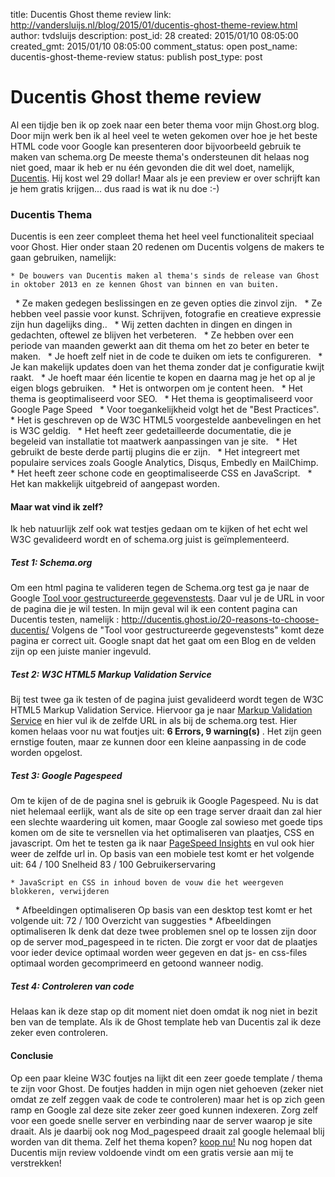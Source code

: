 title: Ducentis Ghost theme review
link: http://vandersluijs.nl/blog/2015/01/ducentis-ghost-theme-review.html
author: tvdsluijs
description: 
post_id: 28
created: 2015/01/10 08:05:00
created_gmt: 2015/01/10 08:05:00
comment_status: open
post_name: ducentis-ghost-theme-review
status: publish
post_type: post

# Ducentis Ghost theme review

Al een tijdje ben ik op zoek naar een beter thema voor mijn Ghost.org blog. Door mijn werk ben ik al heel veel te weten gekomen over hoe je het beste HTML code voor Google kan presenteren door bijvoorbeeld gebruik te maken van schema.org De meeste thema's ondersteunen dit helaas nog niet goed, maar ik heb er nu één gevonden die dit wel doet, namelijk, [Ducentis](http://ducentis.ghost.io/). Hij kost wel 29 dollar! Maar als je een preview er over schrijft kan je hem gratis krijgen... dus raad is wat ik nu doe :-)

### Ducentis Thema

Ducentis is een zeer compleet thema het heel veel functionaliteit speciaal voor Ghost. Hier onder staan 20 redenen om Ducentis volgens de makers te gaan gebruiken, namelijk: 

    * De bouwers van Ducentis maken al thema's sinds de release van Ghost in oktober 2013 en ze kennen Ghost van binnen en van buiten.
 
    * Ze maken gedegen beslissingen en ze geven opties die zinvol zijn.
 
    * Ze hebben veel passie voor kunst. Schrijven, fotografie en creatieve expressie zijn hun dagelijks ding..
 
    * Wij zetten dachten in dingen en dingen in gedachten, oftewel ze blijven het verbeteren.
 
    * Ze hebben over een periode van maanden gewerkt aan dit thema om het zo beter en beter te maken.
 
    * Je hoeft zelf niet in de code te duiken om iets te configureren.
 
    * Je kan makelijk updates doen van het thema zonder dat je configuratie kwijt raakt.
 
    * Je hoeft maar één licentie te kopen en daarna mag je het op al je eigen blogs gebruiken.
 
    * Het is ontworpen om je content heen.
 
    * Het thema is geoptimaliseerd voor SEO.
 
    * Het thema is geoptimaliseerd voor Google Page Speed
 
    * Voor toegankelijkheid volgt het de "Best Practices".
 
    * Het is geschreven op de W3C HTML5 voorgestelde aanbevelingen en het is W3C geldig.
 
    * Het heeft zeer gedetailleerde documentatie, die je begeleid van installatie tot maatwerk aanpassingen van je site.
 
    * Het gebruikt de beste derde partij plugins die er zijn.
 
    * Het integreert met populaire services zoals Google Analytics, Disqus, Embedly en MailChimp.
 
    * Het heeft zeer schone code en geoptimaliseerde CSS en JavaScript.
 
    * Het kan makkelijk uitgebreid of aangepast worden.
 

#### Maar wat vind ik zelf?

Ik heb natuurlijk zelf ook wat testjes gedaan om te kijken of het echt wel W3C gevalideerd wordt en of schema.org juist is geïmplementeerd. 

##### Test 1: Schema.org

Om een html pagina te valideren tegen de Schema.org test ga je naar de Google [Tool voor gestructureerde gegevenstests](http://www.google.nl/webmasters/tools/richsnippets). Daar vul je de URL in voor de pagina die je wil testen. In mijn geval wil ik een content pagina can Ducentis testen, namelijk : <http://ducentis.ghost.io/20-reasons-to-choose-ducentis/> Volgens de "Tool voor gestructureerde gegevenstests" komt deze pagina er correct uit. Google snapt dat het gaat om een Blog en de velden zijn op een juiste manier ingevuld. 

##### Test 2: W3C HTML5 Markup Validation Service

Bij test twee ga ik testen of de pagina juist gevalideerd wordt tegen de W3C HTML5 Markup Validation Service. Hiervoor ga je naar [Markup Validation Service](http://validator.w3.org/) en hier vul ik de zelfde URL in als bij de schema.org test. Hier komen helaas voor nu wat foutjes uit: **6 Errors, 9 warning(s)** . Het zijn geen ernstige fouten, maar ze kunnen door een kleine aanpassing in de code worden opgelost. 

##### Test 3: Google Pagespeed

Om te kijen of de de pagina snel is gebruik ik Google Pagespeed. Nu is dat niet helemaal eerlijk, want als de site op een trage server draait dan zal hier een slechte waardering uit komen, maar Google zal sowieso met goede tips komen om de site te versnellen via het optimaliseren van plaatjes, CSS en javascript. Om het te testen ga ik naar [PageSpeed Insights](https://developers.google.com/speed/pagespeed/insights/) en vul ook hier weer de zelfde url in. Op basis van een mobiele test komt er het volgende uit: 64 / 100 Snelheid 83 / 100 Gebruikerservaring 

    * JavaScript en CSS in inhoud boven de vouw die het weergeven blokkeren, verwijderen
 
    * Afbeeldingen optimaliseren
Op basis van een desktop test komt er het volgende uit: 72 / 100 Overzicht van suggesties 
    * Afbeeldingen optimaliseren
Ik denk dat deze twee problemen snel op te lossen zijn door op de server mod_pagespeed in te ricten. Die zorgt er voor dat de plaatjes voor ieder device optimaal worden weer gegeven en dat js- en css-files optimaal worden gecomprimeerd en getoond wanneer nodig. 

##### Test 4: Controleren van code

Helaas kan ik deze stap op dit moment niet doen omdat ik nog niet in bezit ben van de template. Als ik de Ghost template heb van Ducentis zal ik deze zeker even controleren. 

#### Conclusie

Op een paar kleine W3C foutjes na lijkt dit een zeer goede template / thema te zijn voor Ghost. De foutjes hadden in mijn ogen niet gehoeven (zeker niet omdat ze zelf zeggen vaak de code te controleren) maar het is op zich geen ramp en Google zal deze site zeker zeer goed kunnen indexeren. Zorg zelf voor een goede snelle server en verbinding naar de server waarop je site draait. Als je daarbij ook nog Mod_pagespeed draait zal google helemaal blij worden van dit thema. Zelf het thema kopen? [koop nu!](https://creativemarket.com/temacotta/123119-Ducentis) Nu nog hopen dat Ducentis mijn review voldoende vindt om een gratis versie aan mij te verstrekken!